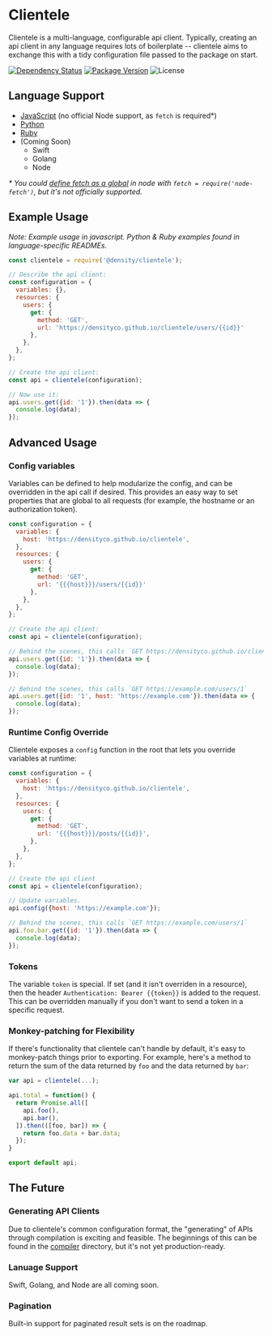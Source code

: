 # Clientele

Clientele is a multi-language, configurable api client. Typically,
creating an api client in any language requires lots of boilerplate --
clientele aims to exchange this with a tidy configuration file passed to the
package on start.

[![Dependency Status](https://david-dm.org/density/clientele.svg)](https://david-dm.org/density/clientele)
[![Package Version](https://img.shields.io/npm/v/@density/clientele.svg)](https://npmjs.com/@density/clientele)
![License](https://img.shields.io/badge/License-MIT-green.svg)

## Language Support
- [JavaScript](languages/javascript/) (no official Node support, as `fetch` is required&ast;)
- [Python](languages/python/)
- [Ruby](languages/ruby/)
- (Coming Soon)
    - Swift
    - Golang
    - Node
    
_* You could [define fetch as a global](//npmjs.com/node-fetch) in node with `fetch = require('node-fetch')`, but it's not officially supported._

## Example Usage
_Note: Example usage in javascript. Python & Ruby examples found in language-specific READMEs._
```javascript
const clientele = require('@density/clientele');

// Describe the api client:
const configuration = {
  variables: {},
  resources: {
    users: {
      get: {
        method: 'GET',
        url: 'https://densityco.github.io/clientele/users/{{id}}'
      },
    },
  },
};

// Create the api client:
const api = clientele(configuration);

// Now use it:
api.users.get({id: '1'}).then(data => {
  console.log(data);
});
```

## Advanced Usage
### Config variables
Variables can be defined to help modularize the config, and can be overridden
in the api call if desired. This provides an easy way to set properties that
are global to all requests (for example, the hostname or an authorization
token).

```javascript
const configuration = {
  variables: {
    host: 'https://densityco.github.io/clientele',
  },
  resources: {
    users: {
      get: {
        method: 'GET',
        url: '{{{host}}}/users/{{id}}'
      },
    },
  },
};

// Create the api client:
const api = clientele(configuration);

// Behind the scenes, this calls `GET https://densityco.github.io/clientele/users/1`
api.users.get({id: '1'}).then(data => {
  console.log(data);
});

// Behind the scenes, this calls `GET https://example.com/users/1`
api.users.get({id: '1', host: 'https://example.com'}).then(data => {
  console.log(data);
});
```

### Runtime Config Override
Clientele exposes a `config` function in the root that lets you override
variables at runtime:

```javascript
const configuration = {
  variables: {
    host: 'https://densityco.github.io/clientele',
  },
  resources: {
    users: {
      get: {
        method: 'GET',
        url: '{{{host}}}/posts/{{id}}',
      },
    },
  },
};

// Create the api client
const api = clientele(configuration);

// Update variables.
api.config({host: 'https://example.com'});

// Behind the scenes, this calls `GET https://example.com/users/1`
api.foo.bar.get({id: '1'}).then(data => {
  console.log(data);
});
```

### Tokens
The variable `token` is special. If set (and it isn't overriden in a resource),
then the header `Authentication: Bearer {{token}}` is added to the request.
This can be overridden manually if you don't want to send a token in a specific
request.

### Monkey-patching for Flexibility

If there's functionality that clientele can't handle by default, it's easy to
monkey-patch things prior to exporting. For example, here's a method to return the sum of the data returned by `foo` and the data returned by `bar`:

```javascript
var api = clientele(...);

api.total = function() {
  return Promise.all([
    api.foo(),
    api.bar(),
  ]).then(([foo, bar]) => {
    return foo.data + bar.data;
  });
}

export default api;
```

## The Future

### Generating API Clients
Due to clientele's common configuration format, the "generating" of APIs
through compilation is exciting and feasible. The beginnings of this can be
found in the [compiler](languages/compiler) directory, but it's not yet
production-ready.

### Lanuage Support
Swift, Golang, and Node are all coming soon.

### Pagination
Built-in support for paginated result sets is on the roadmap.
